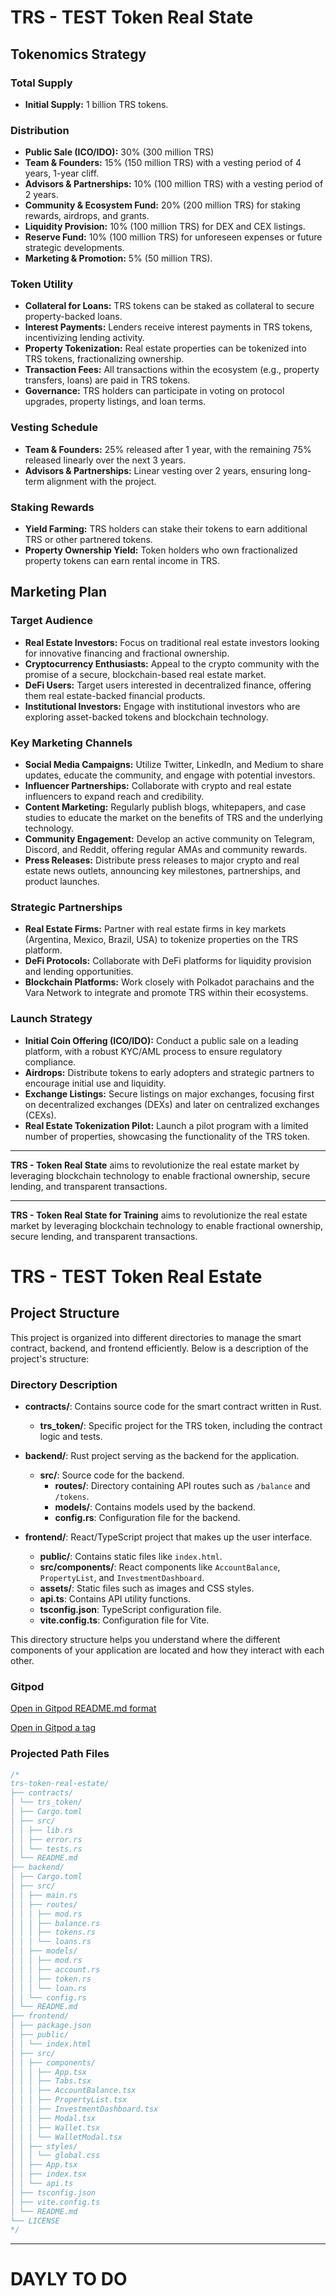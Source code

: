 # TRS - TEST Token Real State

## Tokenomics Strategy

### Total Supply
- **Initial Supply:** 1 billion TRS tokens.

### Distribution
- **Public Sale (ICO/IDO):** 30% (300 million TRS)
- **Team & Founders:** 15% (150 million TRS) with a vesting period of 4 years, 1-year cliff.
- **Advisors & Partnerships:** 10% (100 million TRS) with a vesting period of 2 years.
- **Community & Ecosystem Fund:** 20% (200 million TRS) for staking rewards, airdrops, and grants.
- **Liquidity Provision:** 10% (100 million TRS) for DEX and CEX listings.
- **Reserve Fund:** 10% (100 million TRS) for unforeseen expenses or future strategic developments.
- **Marketing & Promotion:** 5% (50 million TRS).

### Token Utility
- **Collateral for Loans:** TRS tokens can be staked as collateral to secure property-backed loans.
- **Interest Payments:** Lenders receive interest payments in TRS tokens, incentivizing lending activity.
- **Property Tokenization:** Real estate properties can be tokenized into TRS tokens, fractionalizing ownership.
- **Transaction Fees:** All transactions within the ecosystem (e.g., property transfers, loans) are paid in TRS tokens.
- **Governance:** TRS holders can participate in voting on protocol upgrades, property listings, and loan terms.

### Vesting Schedule
- **Team & Founders:** 25% released after 1 year, with the remaining 75% released linearly over the next 3 years.
- **Advisors & Partnerships:** Linear vesting over 2 years, ensuring long-term alignment with the project.

### Staking Rewards
- **Yield Farming:** TRS holders can stake their tokens to earn additional TRS or other partnered tokens.
- **Property Ownership Yield:** Token holders who own fractionalized property tokens can earn rental income in TRS.

## Marketing Plan

### Target Audience
- **Real Estate Investors:** Focus on traditional real estate investors looking for innovative financing and fractional ownership.
- **Cryptocurrency Enthusiasts:** Appeal to the crypto community with the promise of a secure, blockchain-based real estate market.
- **DeFi Users:** Target users interested in decentralized finance, offering them real estate-backed financial products.
- **Institutional Investors:** Engage with institutional investors who are exploring asset-backed tokens and blockchain technology.

### Key Marketing Channels
- **Social Media Campaigns:** Utilize Twitter, LinkedIn, and Medium to share updates, educate the community, and engage with potential investors.
- **Influencer Partnerships:** Collaborate with crypto and real estate influencers to expand reach and credibility.
- **Content Marketing:** Regularly publish blogs, whitepapers, and case studies to educate the market on the benefits of TRS and the underlying technology.
- **Community Engagement:** Develop an active community on Telegram, Discord, and Reddit, offering regular AMAs and community rewards.
- **Press Releases:** Distribute press releases to major crypto and real estate news outlets, announcing key milestones, partnerships, and product launches.

### Strategic Partnerships
- **Real Estate Firms:** Partner with real estate firms in key markets (Argentina, Mexico, Brazil, USA) to tokenize properties on the TRS platform.
- **DeFi Protocols:** Collaborate with DeFi platforms for liquidity provision and lending opportunities.
- **Blockchain Platforms:** Work closely with Polkadot parachains and the Vara Network to integrate and promote TRS within their ecosystems.

### Launch Strategy
- **Initial Coin Offering (ICO/IDO):** Conduct a public sale on a leading platform, with a robust KYC/AML process to ensure regulatory compliance.
- **Airdrops:** Distribute tokens to early adopters and strategic partners to encourage initial use and liquidity.
- **Exchange Listings:** Secure listings on major exchanges, focusing first on decentralized exchanges (DEXs) and later on centralized exchanges (CEXs).
- **Real Estate Tokenization Pilot:** Launch a pilot program with a limited number of properties, showcasing the functionality of the TRS token.

---

**TRS - Token Real State** aims to revolutionize the real estate market by leveraging blockchain technology to enable fractional ownership, secure lending, and transparent transactions.

---

**TRS - Token Real State for Training** aims to revolutionize the real estate market by leveraging blockchain technology to enable fractional ownership, secure lending, and transparent transactions.

# TRS - TEST Token Real Estate

## Project Structure

This project is organized into different directories to manage the smart contract, backend, and frontend efficiently. Below is a description of the project's structure:

### Directory Description

- **contracts/**: Contains source code for the smart contract written in Rust.
  - **trs_token/**: Specific project for the TRS token, including the contract logic and tests.
  
- **backend/**: Rust project serving as the backend for the application.
  - **src/**: Source code for the backend.
    - **routes/**: Directory containing API routes such as `/balance` and `/tokens`.
    - **models/**: Contains models used by the backend.
    - **config.rs**: Configuration file for the backend.

- **frontend/**: React/TypeScript project that makes up the user interface.
  - **public/**: Contains static files like `index.html`.
  - **src/components/**: React components like `AccountBalance`, `PropertyList`, and `InvestmentDashboard`.
  - **assets/**: Static files such as images and CSS styles.
  - **api.ts**: Contains API utility functions.
  - **tsconfig.json**: TypeScript configuration file.
  - **vite.config.ts**: Configuration file for Vite.

This directory structure helps you understand where the different components of your application are located and how they interact with each other.

### Gitpod
[Open in Gitpod README.md format](https://gitpod.io/#https://github.com/StayGoldCrypto/TREAL/training/samples/TRS-token-real-state)

<a href="https://gitpod.io/#https://github.com/StayGoldCrypto/TREAL/training/samples/TRS-token-real-state" target="_blank">Open in Gitpod a tag</a>

### Projected Path Files

```rust
/*
trs-token-real-estate/
├── contracts/
│ └── trs_token/
│ ├── Cargo.toml
│ ├── src/
│ │ ├── lib.rs
│ │ ├── error.rs
│ │ └── tests.rs
│ └── README.md
├── backend/
│ ├── Cargo.toml
│ ├── src/
│ │ ├── main.rs
│ │ ├── routes/
│ │ │ ├── mod.rs
│ │ │ ├── balance.rs
│ │ │ ├── tokens.rs
│ │ │ └── loans.rs
│ │ ├── models/
│ │ │ ├── mod.rs
│ │ │ ├── account.rs
│ │ │ ├── token.rs
│ │ │ └── loan.rs
│ │ └── config.rs
│ └── README.md
├── frontend/
│ ├── package.json
│ ├── public/
│ │ └── index.html
│ ├── src/
│ │ ├── components/
│ │ │ ├── App.tsx
│ │ │ ├── Tabs.tsx
│ │ │ ├── AccountBalance.tsx
│ │ │ ├── PropertyList.tsx
│ │ │ ├── InvestmentDashboard.tsx
│ │ │ ├── Modal.tsx
│ │ │ ├── Wallet.tsx
│ │ │ └── WalletModal.tsx
│ │ ├── styles/
│ │ │ └── global.css
│ │ ├── App.tsx
│ │ ├── index.tsx
│ │ └── api.ts
│ ├── tsconfig.json
│ ├── vite.config.ts
│ └── README.md
└── LICENSE
*/
```
---

# DAYLY TO DO
